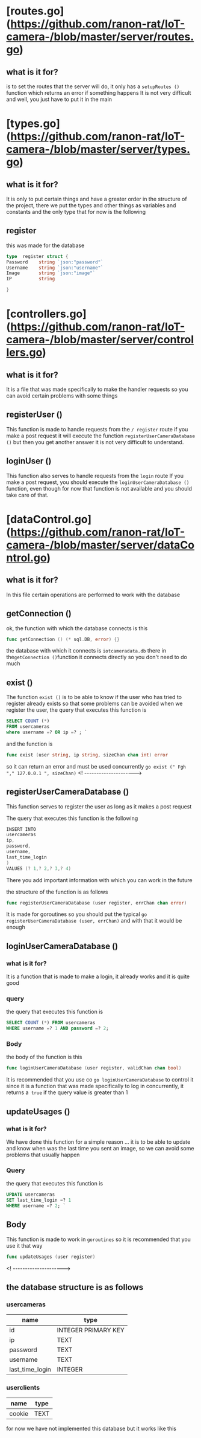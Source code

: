 # [routes.go] (https://github.com/ranon-rat/IoT-camera-/blob/master/server/routes.go)
## what is it for?

is to set the routes that the server will do, it only has a `setupRoutes ()` function which returns an error if something happens
It is not very difficult and well, you just have to put it in the main

# [types.go] (https://github.com/ranon-rat/IoT-camera-/blob/master/server/types.go)

## what is it for?
It is only to put certain things and have a greater order in the structure of the project, there we put the types and other things as variables and constants and the only type that for now is the following
## register
this was made for the database
```go
type  register struct {
Password    string `json:"password"`
Username    string `json:"username"`
Image       string `json:"image"`
IP          string

}
```
# [controllers.go] (https://github.com/ranon-rat/IoT-camera-/blob/master/server/controllers.go)

## what is it for?

It is a file that was made specifically to make the handler requests so you can avoid certain problems with some things

## registerUser ()

This function is made to handle requests from the `/ register` route
if you make a post request it will execute the function `registerUserCameraDatabase ()`
but then you get another answer
it is not very difficult to understand.

## loginUser ()

This function also serves to handle requests from the `login` route
If you make a post request, you should execute the `loginUserCameraDatabase ()` function, even though for now that function is not available and you should take care of that.

<!--------------------->

# [dataControl.go] (https://github.com/ranon-rat/IoT-camera-/blob/master/server/dataControl.go)

## what is it for?

In this file certain operations are performed to work with the database
<!--------------------->
## getConnection ()
ok, the function with which the database connects is this
```go
func getConnection () (* sql.DB, error) {}
```
the database with which it connects is `iotcameradata.db` there in the` getConnection () `function it connects directly so you don't need to do much
<!--------------------->
## exist ()
The function `exist ()` is to be able to know if the user who has tried to register already exists so that some problems can be avoided when we register the user,
the query that executes this function is
```sql
SELECT COUNT (*)
FROM usercameras
where username =? OR ip =? ; `
```
and the function is
```go
func exist (user string, ip string, sizeChan chan int) error
```
so it can return an error and must be used concurrently `go exist (" Fgh "," 127.0.0.1 ", sizeChan)`
<! --------------------->
## registerUserCameraDatabase ()

This function serves to register the user as long as it makes a post request

The query that executes this function is the following
```go
INSERT INTO
usercameras
ip,
password,
username,
last_time_login
)
VALUES (? 1,? 2,? 3,? 4)
```
There you add important information with which you can work in the future

the structure of the function is as follows
```go
func registerUserCameraDatabase (user register, errChan chan error)
```
It is made for goroutines so you should put the typical `go registerUserCameraDatabase (user, errChan)`
and with that it would be enough

## loginUserCameraDatabase ()

### what is it for?
It is a function that is made to make a login, it already works and it is quite good

### query
the query that executes this function is
```sql
SELECT COUNT (*) FROM usercameras
WHERE username =? 1 AND password =? 2;
```
### Body

the body of the function is this
```go
func loginUserCameraDatabase (user register, validChan chan bool)
```
It is recommended that you use co `go loginUserCameraDatabase` to control it since it is a function that was made specifically to log in concurrently, it returns a` true` if the query value is greater than 1
## updateUsages ()

### what is it for?
We have done this function for a simple reason ... it is to be able to update and know when was the last time you sent an image, so we can avoid some problems that usually happen

### Query
the query that executes this function is
```sql
UPDATE usercameras
SET last_time_login =? 1
WHERE username =? 2; `
```

## Body
This function is made to work in `goroutines` so it is recommended that you use it that way
```go
func updateUsages (user register)
```


<! --------------------->
## the database structure is as follows

### usercameras

| name | type |
| ------------------- | -------------------- |
| id | INTEGER PRIMARY KEY |
| ip | TEXT |
| password | TEXT |
| username | TEXT |
| last_time_login | INTEGER |

### userclients

| name | type |
| --- | --- |
| cookie | TEXT |

for now we have not implemented this database but it works like this